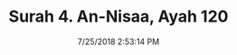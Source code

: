 ---
title       : "Surah 4. An-Nisaa, Ayah 120"
date        : 7/25/2018 2:53:14 PM
draft       : false
type        : "quran"
layout      : "compare"
BookCode    : "CMP"
SurahNumber : "4"
AyahNumber  : "120"
TotalAyah   : "176"
---